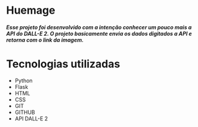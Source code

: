 # Huemage
##### Esse projeto foi desenvolvido com a intenção conhecer um pouco mais a API do DALL-E 2. O projeto basicamente envia os dados digitados a API e retorna com o link da imagem.

# Tecnologias utilizadas
- Python
- Flask
- HTML
- CSS
- GIT
- GITHUB
- API DALL-E 2